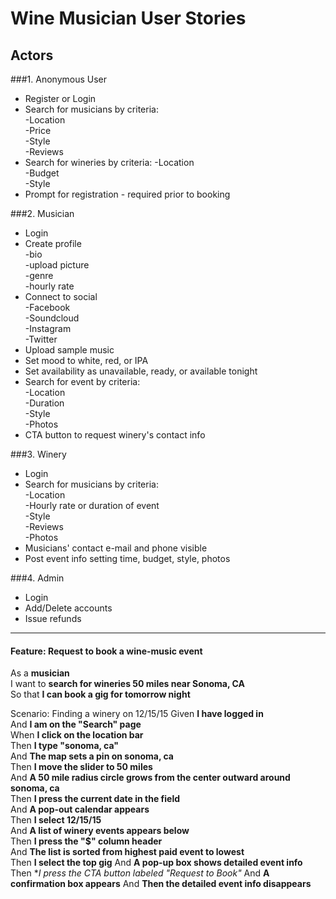 # Wine Musician User Stories

## Actors

###1. Anonymous User
* Register or Login
* Search for musicians by criteria:  
  -Location  
  -Price  
  -Style  
  -Reviews  
* Search for wineries by criteria:
  -Location  
  -Budget  
  -Style 
* Prompt for registration - required prior to booking

    
###2. Musician
* Login
* Create profile  
    -bio    
    -upload picture  
    -genre  
    -hourly rate
* Connect to social  
    -Facebook  
    -Soundcloud  
    -Instagram  
    -Twitter
* Upload sample music 
* Set mood to white, red, or IPA
* Set availability as unavailable, ready, or available tonight
* Search for event by criteria:  
  -Location  
  -Duration  
  -Style  
  -Photos  
* CTA button to request winery's contact info

###3. Winery
* Login
* Search for musicians by criteria:  
  -Location  
  -Hourly rate or duration of event  
  -Style  
  -Reviews  
  -Photos  
* Musicians' contact e-mail and phone visible
* Post event info setting time, budget, style, photos

###4. Admin
* Login
* Add/Delete accounts
* Issue refunds 

---------------------------------
#### Feature: Request to book a wine-music event
As a **musician**  
I want to **search for wineries 50 miles near Sonoma, CA**  
So that **I can book a gig for tomorrow night**  

Scenario: Finding a winery on 12/15/15
   Given **I have logged in**  
   And **I am on the "Search" page**  
   When **I click on the location bar**  
   Then **I type "sonoma, ca"**  
   And **The map sets a pin on sonoma, ca**  
   Then **I move the slider to 50 miles**  
   And **A 50 mile radius circle grows from the center outward around sonoma, ca**  
   Then **I press the current date in the field**  
   And **A pop-out calendar appears**  
   Then **I select 12/15/15**  
   And **A list of winery events appears below**  
   Then **I press the "$" column header**  
   And **The list is sorted from highest paid event to lowest**  
   Then **I select the top gig**
   And **A pop-up box shows detailed event info**
   Then **I press the CTA button labeled "Request to Book"*
   And **A confirmation box appears**
   And **Then the detailed event info disappears**   
